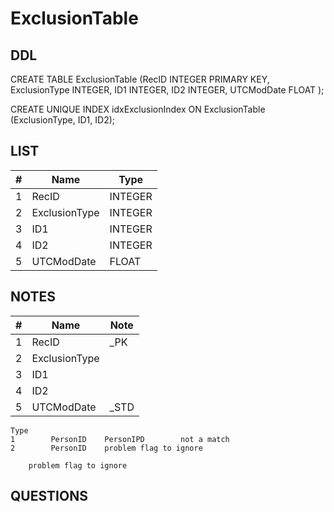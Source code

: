 # ExclusionTable

## DDL

CREATE TABLE ExclusionTable (RecID INTEGER PRIMARY KEY, ExclusionType INTEGER, ID1 INTEGER, ID2 INTEGER, UTCModDate FLOAT );

CREATE UNIQUE INDEX idxExclusionIndex ON ExclusionTable (ExclusionType, ID1, ID2);

## LIST

| #  | Name          | Type      |
|----|---------------|-----------|
| 1  | RecID         | INTEGER   |
| 2  | ExclusionType | INTEGER   |
| 3  | ID1           | INTEGER   |
| 4  | ID2           | INTEGER   |
| 5  | UTCModDate    | FLOAT     |

## NOTES

| #  | Name          | Note      |
|----|---------------|-----------|
| 1  | RecID         | _PK
| 2  | ExclusionType | 
| 3  | ID1           | 
| 4  | ID2           | 
| 5  | UTCModDate    | _STD


```
Type
1        PersonID    PersonIPD        not a match
2        PersonID    problem flag to ignore

    problem flag to ignore
```

## QUESTIONS

